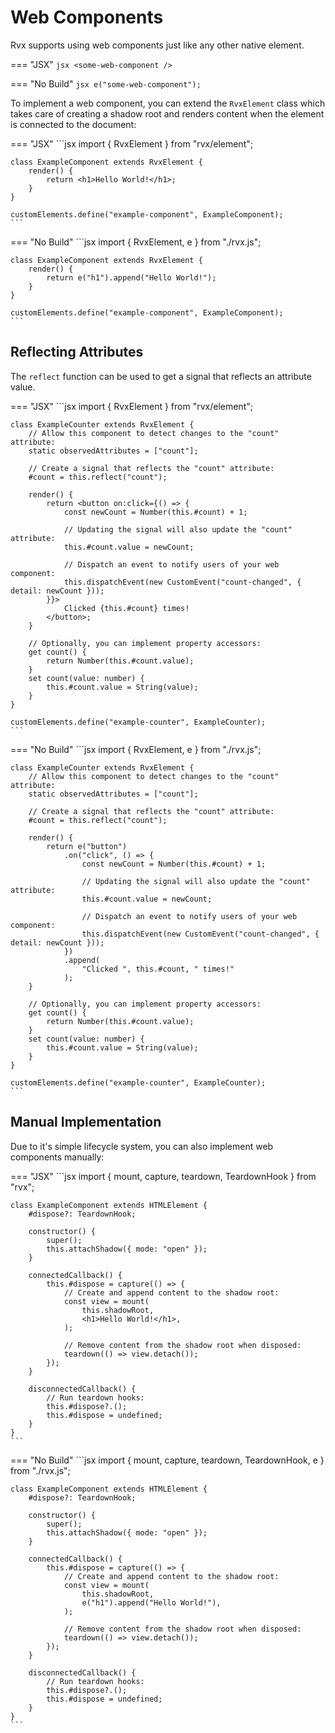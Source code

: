 # Web Components
Rvx supports using web components just like any other native element.

=== "JSX"
	```jsx
	<some-web-component />
	```

=== "No Build"
	```jsx
	e("some-web-component");
	```

To implement a web component, you can extend the `RvxElement` class which takes care of creating a shadow root and renders content when the element is connected to the document:

=== "JSX"
	```jsx
	import { RvxElement } from "rvx/element";

	class ExampleComponent extends RvxElement {
		render() {
			return <h1>Hello World!</h1>;
		}
	}

	customElements.define("example-component", ExampleComponent);
	```

=== "No Build"
	```jsx
	import { RvxElement, e } from "./rvx.js";

	class ExampleComponent extends RvxElement {
		render() {
			return e("h1").append("Hello World!");
		}
	}

	customElements.define("example-component", ExampleComponent);
	```

## Reflecting Attributes
The `reflect` function can be used to get a signal that reflects an attribute value.

=== "JSX"
	```jsx
	import { RvxElement } from "rvx/element";

	class ExampleCounter extends RvxElement {
		// Allow this component to detect changes to the "count" attribute:
		static observedAttributes = ["count"];

		// Create a signal that reflects the "count" attribute:
		#count = this.reflect("count");

		render() {
			return <button on:click={() => {
				const newCount = Number(this.#count) + 1;

				// Updating the signal will also update the "count" attribute:
				this.#count.value = newCount;

				// Dispatch an event to notify users of your web component:
				this.dispatchEvent(new CustomEvent("count-changed", { detail: newCount }));
			}}>
				Clicked {this.#count} times!
			</button>;
		}

		// Optionally, you can implement property accessors:
		get count() {
			return Number(this.#count.value);
		}
		set count(value: number) {
			this.#count.value = String(value);
		}
	}

	customElements.define("example-counter", ExampleCounter);
	```

=== "No Build"
	```jsx
	import { RvxElement, e } from "./rvx.js";

	class ExampleCounter extends RvxElement {
		// Allow this component to detect changes to the "count" attribute:
		static observedAttributes = ["count"];

		// Create a signal that reflects the "count" attribute:
		#count = this.reflect("count");

		render() {
			return e("button")
				.on("click", () => {
					const newCount = Number(this.#count) + 1;

					// Updating the signal will also update the "count" attribute:
					this.#count.value = newCount;

					// Dispatch an event to notify users of your web component:
					this.dispatchEvent(new CustomEvent("count-changed", { detail: newCount }));
				})
				.append(
					"Clicked ", this.#count, " times!"
				);
		}

		// Optionally, you can implement property accessors:
		get count() {
			return Number(this.#count.value);
		}
		set count(value: number) {
			this.#count.value = String(value);
		}
	}

	customElements.define("example-counter", ExampleCounter);
	```

## Manual Implementation
Due to it's simple lifecycle system, you can also implement web components manually:

=== "JSX"
	```jsx
	import { mount, capture, teardown, TeardownHook } from "rvx";

	class ExampleComponent extends HTMLElement {
		#dispose?: TeardownHook;

		constructor() {
			super();
			this.attachShadow({ mode: "open" });
		}

		connectedCallback() {
			this.#dispose = capture(() => {
				// Create and append content to the shadow root:
				const view = mount(
					this.shadowRoot,
					<h1>Hello World!</h1>,
				);

				// Remove content from the shadow root when disposed:
				teardown(() => view.detach());
			});
		}

		disconnectedCallback() {
			// Run teardown hooks:
			this.#dispose?.();
			this.#dispose = undefined;
		}
	}
	```

=== "No Build"
	```jsx
	import { mount, capture, teardown, TeardownHook, e } from "./rvx.js";

	class ExampleComponent extends HTMLElement {
		#dispose?: TeardownHook;

		constructor() {
			super();
			this.attachShadow({ mode: "open" });
		}

		connectedCallback() {
			this.#dispose = capture(() => {
				// Create and append content to the shadow root:
				const view = mount(
					this.shadowRoot,
					e("h1").append("Hello World!"),
				);

				// Remove content from the shadow root when disposed:
				teardown(() => view.detach());
			});
		}

		disconnectedCallback() {
			// Run teardown hooks:
			this.#dispose?.();
			this.#dispose = undefined;
		}
	}
	```
